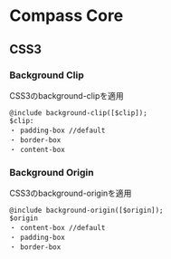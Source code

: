 # Compass Core

## CSS3

### Background Clip

CSS3のbackground-clipを適用

    @include background-clip([$clip]);
    $clip:
    ・ padding-box //default
    ・ border-box
    ・ content-box

### Background Origin

CSS3のbackground-originを適用

    @include background-origin([$origin]);
    $origin
    ・ content-box //default
    ・ padding-box
    ・ border-box



